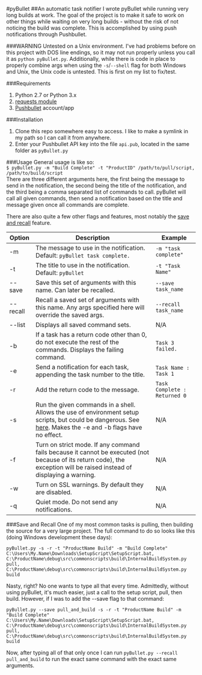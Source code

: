#pyBullet
##An automatic task notifier
I wrote pyBullet while running very long builds at work. The goal of the project is to make it safe to work on other things while waiting on very long builds - without the risk of not noticing the build was complete. This is accomplished by using push notifications through Pushbullet.

###WARNING
Untested on a Unix environment. I've had problems before on this project with DOS line endings, so it may not run properly unless you call it as `python pyBullet.py`. Additionally, while there is code in place to properly combine args when using the `-s`/`--shell` flag for both Windows and Unix, the Unix code is untested. This is first on my list to fix/test.

###Requirements
1. Python 2.7 or Python 3.x  
2. [requests module](http://docs.python-requests.org/en/latest/)  
3. [Pushbullet](https://www.pushbullet.com/) account/app

###Installation
1. Clone this repo somewhere easy to access. I like to make a symlink in my path so I can call it from anywhere.
2. Enter your Pushbullet API key into the file `api.pub`, located in the same folder as `pyBullet.py`

###Usage
General usage is like so:  
`$ pyBullet.py -m "Build Complete" -t "ProductID" /path/to/pull/script, /path/to/build/script`  
There are three different arguments here, the first being the message to send in the notification, the second being the title of the notification, and the third being a comma separated list of commands to call. pyBullet will call all given commands, then send a notification based on the title and message given once all commands are complete.

There are also quite a few other flags and features, most notably the [save and recall](#save-and-recall) feature.

| Option | Description | Example |
| ------ | ----------- | ------- |
| -m | The message to use in the notification. Default: `pyBullet task complete.` | `-m "task complete"` |
| -t | The title to use in the notification. Default: `pyBullet` | `-t "Task Name"` |
| --save | Save this set of arguments with this name. Can later be recalled. | `--save task_name` |
| --recall | Recall a saved set of arguments with this name. Any args specified here will override the saved args. | `--recall task_name` |
| --list | Displays all saved command sets. | N/A |
| -b | If a task has a return code other than 0, do not execute the rest of the commands. Displays the failing command. | `Task 3 failed.` |
| -e | Send a notification for each task, appending the task number to the title. | `Task Name : Task 1` |
| -r | Add the return code to the message. | `Task Complete : Returned 0` |
| -s | Run the given commands in a shell. Allows the use of environment setup scripts, but could be dangerous. See [here](https://docs.python.org/2/library/subprocess.html#frequently-used-arguments). Makes the -e and -b flags have no effect. | N/A |
| -f | Turn on strict mode. If any command fails because it cannot be executed (not because of its return code), the exception will be raised instead of displaying a warning. | N/A |
| -w | Turn on SSL warnings. By default they are disabled. | N/A |
| -q | Quiet mode. Do not send any notifications. | N/A |

###Save and Recall
One of my most common tasks is pulling, then building the source for a very large project. The full command to do so looks like this (doing Windows development these days):  
```
pyBullet.py -s -r -t "ProductName Build" -m "Build Complete"
C:\Users\My.Name\Downloads\SetupScript\SetupScript.bat,
C:\ProductName\debug\src\commonscripts\build\InternalBuildSystem.py pull,
C:\ProductName\debug\src\commonscripts\build\InternalBuildSystem.py build
```

Nasty, right? No one wants to type all that every time. Admittedly, without using pyBullet, it's much easier, just a call to the setup script, pull, then build. However, if I was to add the --save flag to that command:  
```
pyBullet.py --save pull_and_build -s -r -t "ProductName Build" -m "Build Complete"
C:\Users\My.Name\Downloads\SetupScript\SetupScript.bat,
C:\ProductName\debug\src\commonscripts\build\InternalBuildSystem.py pull,
C:\ProductName\debug\src\commonscripts\build\InternalBuildSystem.py build
```

Now, after typing all of that only once I can run `pyBullet.py --recall pull_and_build` to run the exact same command with the exact same arguments.